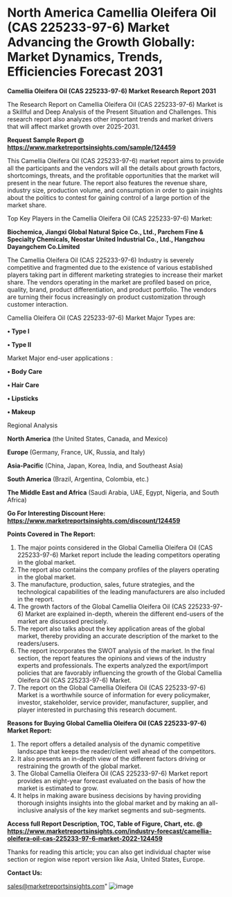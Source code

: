 # North America Camellia Oleifera Oil (CAS 225233-97-6) Market Advancing the Growth Globally: Market Dynamics, Trends, Efficiencies Forecast 2031

<strong>Camellia Oleifera Oil (CAS 225233-97-6) Market Research Report 2031</strong>

The Research Report on Camellia Oleifera Oil (CAS 225233-97-6) Market is a Skillful and Deep Analysis of the Present Situation and Challenges. This research report also analyzes other important trends and market drivers that will affect market growth over 2025-2031.

<strong>Request Sample Report @ <a href=https://www.marketreportsinsights.com/sample/124459>https://www.marketreportsinsights.com/sample/124459</a></strong>

This Camellia Oleifera Oil (CAS 225233-97-6) market report aims to provide all the participants and the vendors will all the details about growth factors, shortcomings, threats, and the profitable opportunities that the market will present in the near future. The report also features the revenue share, industry size, production volume, and consumption in order to gain insights about the politics to contest for gaining control of a large portion of the market share.

Top Key Players in the Camellia Oleifera Oil (CAS 225233-97-6) Market:

<strong>Biochemica, Jiangxi Global Natural Spice Co., Ltd., Parchem Fine & Specialty Chemicals, Neostar United Industrial Co., Ltd., Hangzhou Dayangchem Co.Limited</strong>

The Camellia Oleifera Oil (CAS 225233-97-6) Industry is severely competitive and fragmented due to the existence of various established players taking part in different marketing strategies to increase their market share. The vendors operating in the market are profiled based on price, quality, brand, product differentiation, and product portfolio. The vendors are turning their focus increasingly on product customization through customer interaction.

Camellia Oleifera Oil (CAS 225233-97-6) Market Major Types are:

<strong>• Type I

• Type II</strong>

Market Major end-user applications :

<strong>• Body Care

• Hair Care

• Lipsticks

• Makeup</strong>

Regional Analysis

</u><strong><b>North America</b></strong> (the United States, Canada, and Mexico)

<strong><b>Europe </b></strong>(Germany, France, UK, Russia, and Italy)

<strong><b>Asia-Pacific</b></strong> (China, Japan, Korea, India, and Southeast Asia)

<strong><b>South America</b></strong> (Brazil, Argentina, Colombia, etc.)

<strong><b>The Middle East and Africa</b></strong> (Saudi Arabia, UAE, Egypt, Nigeria, and South Africa)

<strong>Go For Interesting Discount Here: <a href=https://www.marketreportsinsights.com/discount/124459>https://www.marketreportsinsights.com/discount/124459</a></strong>

<strong>Points Covered in The Report:</strong>
<ol>
  <li>The major points considered in the Global Camellia Oleifera Oil (CAS 225233-97-6) Market report include the leading competitors operating in the global market.</li>
  <li>The report also contains the company profiles of the players operating in the global market.</li>
  <li>The manufacture, production, sales, future strategies, and the technological capabilities of the leading manufacturers are also included in the report.</li>
  <li>The growth factors of the Global Camellia Oleifera Oil (CAS 225233-97-6) Market are explained in-depth, wherein the different end-users of the market are discussed precisely.</li>
  <li>The report also talks about the key application areas of the global market, thereby providing an accurate description of the market to the readers/users.</li>
  <li>The report incorporates the SWOT analysis of the market. In the final section, the report features the opinions and views of the industry experts and professionals. The experts analyzed the export/import policies that are favorably influencing the growth of the Global Camellia Oleifera Oil (CAS 225233-97-6) Market.</li>
  <li>The report on the Global Camellia Oleifera Oil (CAS 225233-97-6) Market is a worthwhile source of information for every policymaker, investor, stakeholder, service provider, manufacturer, supplier, and player interested in purchasing this research document.</li>
</ol>
<strong>Reasons for Buying Global Camellia Oleifera Oil (CAS 225233-97-6) Market Report:</strong>

<ol>
  <li>The report offers a detailed analysis of the dynamic competitive landscape that keeps the reader/client well ahead of the competitors.</li>
  <li>It also presents an in-depth view of the different factors driving or restraining the growth of the global market.</li>
  <li>The Global Camellia Oleifera Oil (CAS 225233-97-6) Market report provides an eight-year forecast evaluated on the basis of how the market is estimated to grow.</li>
  <li>It helps in making aware business decisions by having providing thorough insights insights into the global market and by making an all-inclusive analysis of the key market segments and sub-segments.</li>
</ol>
<strong>Access full Report Description, TOC, Table of Figure, Chart, etc. @ <a href=https://www.marketreportsinsights.com/industry-forecast/camellia-oleifera-oil-cas-225233-97-6-market-2022-124459>https://www.marketreportsinsights.com/industry-forecast/camellia-oleifera-oil-cas-225233-97-6-market-2022-124459</a></strong>


Thanks for reading this article; you can also get individual chapter wise section or region wise report version like Asia, United States, Europe.

<strong>Contact Us:</strong>

sales@marketreportsinsights.com"
![image](https://github.com/user-attachments/assets/3e61d3ba-86dc-428f-ae07-7a08ad3b72af)
